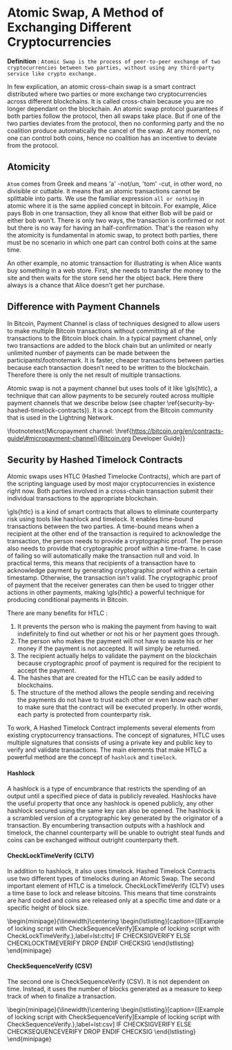 # Atomic Swap, A Method of Exchanging Different Cryptocurrencies

**Definition** : `Atomic Swap is the process of peer-to-peer exchange of two cryptocurrencies between two parties, without using any third-party service like crypto exchange.`

In few explication, an atomic cross-chain swap is a smart contract distributed where two parties or more exchange two cryptocurrencies across different blockchains. It is called cross-chain because you are no longer dependant on the blockchain. An atomic swap protocol guarantees if both parties follow the protocol, then all swaps take place. But if one of the two parties deviates from the protocol, then no conforming party and the no coalition produce automatically the cancel of the swap. At any moment, no one can control both coins, hence no coalition has an incentive to deviate from the protocol.

## Atomicity

`Atom` comes from Greek and means 'a' -not/un, 'tom' -cut, in other word, no divisible or cuttable. It means that an atomic transactions cannot be splittable into parts. We use the familiar expression `all or nothing` in atomic where it is the same applied concept in bitcoin. For example, Alice pays Bob in one transaction, they all know that either Bob will be paid or either bob won't. There is only two ways, the transaction is confirmed or not but there is no way for having an half-confirmation. That's the reason why the atomicity is fundamental in atomic swap, to protect both parties, there must be no scenario in which one part can control both coins at the same time.

An other example, no atomic transaction for illustrating is when Alice wants buy something in a web store. First, she needs to transfer the money to the site and then waits for the store send her the object back. Here there always is a chance that Alice doesn't get her purchase.

## Difference with Payment Channels

In Bitcoin, Payment Channel is class of techniques designed to allow users to make multiple Bitcoin transactions without committing all of the transactions to the Bitcoin block chain. In a typical payment channel, only two transactions are added to the block chain but an unlimited or nearly unlimited number of payments can be made between the participants\footnotemark. It is faster, cheaper transactions between parties because each transaction doesn’t need to be written to the blockchain. Therefore there is only the net result of multiple transactions.

Atomic swap is not a payment channel but uses tools of it like \gls{htlc}, a technique that can allow payments to be securely routed across multiple payment channels that we describe below (see chapter \ref{security-by-hashed-timelock-contracts}).  It is a concept from the Bitcoin community that is used in the Lightning Network.

\footnotetext{Micropayment channel: \href{https://bitcoin.org/en/contracts-guide\#micropayment-channel}{Bitcoin.org Developer Guide}}

## Security by Hashed Timelock Contracts

Atomic swaps uses HTLC (Hashed Timelocke Contracts), which are part of the scripting language used by most major cryptocurrencies in existence right now. Both parties involved in a cross-chain transaction submit their individual transactions to the appropriate blockchain.

\gls{htlc} is a kind of smart contracts that allows to eliminate counterparty risk using tools like hashlock and timelock. It enables time-bound transactions between the two parties. A time-bound means when a recipient at the other end of the transaction is required to acknowledge the transaction, the person needs to provide a cryptographic proof. The person also needs to provide that cryptographic proof within a time-frame. In case of failing so will automatically make the transaction null and void. In practical terms, this means that recipients of a transaction have to acknowledge payment by generating cryptographic proof within a certain timestamp. Otherwise, the transaction isn't valid. The cryptographic proof of payment that the receiver generates can then be used to trigger other actions in other payments, making \gls{htlc} a powerful technique for producing conditional payments in Bitcoin. 

There are many benefits for HTLC :

1. It prevents the person who is making the payment from having to wait indefinitely to find out whether or not his or her payment goes through. 
2. The person who makes the payment will not have to waste his or her money if the payment is not accepted. It will simply be returned.
3. The recipient actually helps to validate the payment on the blockchain because cryptographic proof of payment is required for the recipient to accept the payment.
4. The hashes that are created for the HTLC can be easily added to blockchains.
5. The structure of the method allows the people sending and receiving the payments do not have to trust each other or even know each other to make sure that the contract will be executed properly. In other words, each party is protected from counterparty risk.


To work, A Hashed Timelock Contract implements several elements from existing cryptocurrency transactions. The concept of signatures, HTLC uses multiple signatures that consists of using a private key and public key to verify and validate transactions. The main elements that make HTLC a powerful method are the concept of `hashlock` and `timelock`.


#### Hashlock

A hashlock is a type of encumbrance that restricts the spending of an output until a specified piece of data is publicly revealed. Hashlocks have the useful property that once any hashlock is opened publicly, any other hashlock secured using the same key can also be opened. The hashlock is a scrambled version of a cryptographic key generated by the originator of a transaction. By encumbering transaction outputs with a hashlock and timelock, the channel counterparty will be unable to outright steal funds and coins can be exchanged without outright counterparty theft.  

#### CheckLockTimeVerify (CLTV)

In addition to hashlock, it also uses timelock. Hashed Timelock Contracts use two different types of timelocks during an Atomic Swap. The second important element of HTLC is a timelock. CheckLockTimeVerify (CLTV) uses a time base to lock and release bitcoins. This means that time constraints are hard coded and coins are released only at a specific time and date or a specific height of block size.

\begin{minipage}{\linewidth}\centering
\begin{lstlisting}[caption={[Example of locking script with CheckSequenceVerify]Example of locking script with CheckLockTimeVerify.},label=lst:cltv]
IF
    <provider pubkey> CHECKSIGVERIFY
ELSE
    <expiry time> CHECKLOCKTIMEVERIFY DROP
ENDIF
<client pubkey> CHECKSIG
\end{lstlisting}
\end{minipage}

#### CheckSequenceVerify (CSV)

The second one is CheckSequenceVerify (CSV). It is not dependent on time. Instead, it uses the number of blocks generated as a measure to keep track of when to finalize a transaction.

\begin{minipage}{\linewidth}\centering
\begin{lstlisting}[caption={[Example of locking script with CheckSequenceVerify]Example of locking script with CheckSequenceVerify.},label=lst:csv]
IF
    <provider pubkey> CHECKSIGVERIFY
ELSE
    <expiry time> CHECKSEQUENCEVERIFY DROP
ENDIF
<client pubkey> CHECKSIG
\end{lstlisting}
\end{minipage}
